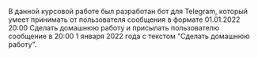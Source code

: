 В данной курсовой работе был разработан бот для Telegram, который умеет принимать от пользователя сообщения в формате 
01.01.2022 20:00 Сделать домашнюю работу и присылать пользователю сообщение в 20:00 1 января 2022 года с текстом “Сделать домашнюю работу”.
